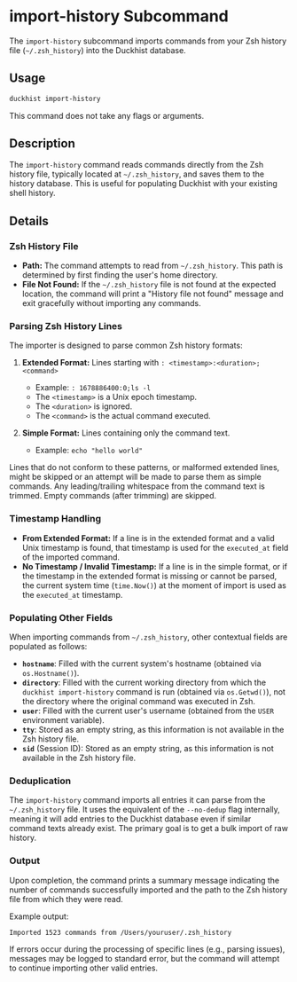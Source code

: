 # import-history Subcommand

The `import-history` subcommand imports commands from your Zsh history file (`~/.zsh_history`) into the Duckhist database.

## Usage

```bash
duckhist import-history
```

This command does not take any flags or arguments.

## Description

The `import-history` command reads commands directly from the Zsh history file, typically located at `~/.zsh_history`, and saves them to the history database. This is useful for populating Duckhist with your existing shell history.

## Details

### Zsh History File

- **Path:** The command attempts to read from `~/.zsh_history`. This path is determined by first finding the user's home directory.
- **File Not Found:** If the `~/.zsh_history` file is not found at the expected location, the command will print a "History file not found" message and exit gracefully without importing any commands.

### Parsing Zsh History Lines

The importer is designed to parse common Zsh history formats:

1.  **Extended Format:** Lines starting with `: <timestamp>:<duration>;<command>`
    *   Example: `: 1678886400:0;ls -l`
    *   The `<timestamp>` is a Unix epoch timestamp.
    *   The `<duration>` is ignored.
    *   The `<command>` is the actual command executed.

2.  **Simple Format:** Lines containing only the command text.
    *   Example: `echo "hello world"`

Lines that do not conform to these patterns, or malformed extended lines, might be skipped or an attempt will be made to parse them as simple commands. Any leading/trailing whitespace from the command text is trimmed. Empty commands (after trimming) are skipped.

### Timestamp Handling

- **From Extended Format:** If a line is in the extended format and a valid Unix timestamp is found, that timestamp is used for the `executed_at` field of the imported command.
- **No Timestamp / Invalid Timestamp:** If a line is in the simple format, or if the timestamp in the extended format is missing or cannot be parsed, the current system time (`time.Now()`) at the moment of import is used as the `executed_at` timestamp.

### Populating Other Fields

When importing commands from `~/.zsh_history`, other contextual fields are populated as follows:

- **`hostname`**: Filled with the current system's hostname (obtained via `os.Hostname()`).
- **`directory`**: Filled with the current working directory from which the `duckhist import-history` command is run (obtained via `os.Getwd()`), not the directory where the original command was executed in Zsh.
- **`user`**: Filled with the current user's username (obtained from the `USER` environment variable).
- **`tty`**: Stored as an empty string, as this information is not available in the Zsh history file.
- **`sid`** (Session ID): Stored as an empty string, as this information is not available in the Zsh history file.

### Deduplication

The `import-history` command imports all entries it can parse from the `~/.zsh_history` file. It uses the equivalent of the `--no-dedup` flag internally, meaning it will add entries to the Duckhist database even if similar command texts already exist. The primary goal is to get a bulk import of raw history.

### Output

Upon completion, the command prints a summary message indicating the number of commands successfully imported and the path to the Zsh history file from which they were read.

Example output:
```
Imported 1523 commands from /Users/youruser/.zsh_history
```

If errors occur during the processing of specific lines (e.g., parsing issues), messages may be logged to standard error, but the command will attempt to continue importing other valid entries.
